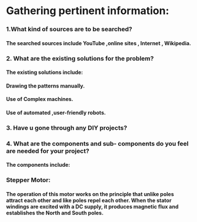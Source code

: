 # Gathering pertinent information:
### 1.What kind of sources are to be searched?
#### The searched sources include YouTube ,online sites , Internet , Wikipedia.

### 2.  What are the existing solutions for the problem?
#### The existing solutions include:
#### Drawing the patterns manually.
#### Use  of Complex machines.
#### Use of automated ,user-friendly robots.

### 3. Have u gone through any   DIY projects?
### 4. What are the components and sub- components do you feel are needed for your project?
#### The components include:
### Stepper Motor:
#### The operation of this motor works on the principle that unlike poles attract each other and like poles repel each other. When the stator windings are excited with a DC supply, it produces magnetic flux and establishes the North and South poles. 

